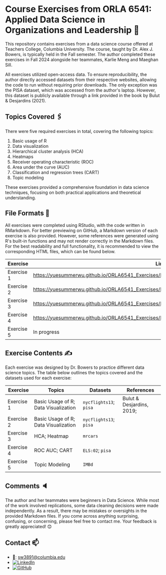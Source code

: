 # Course Exercises from ORLA 6541: Applied Data Science in Organizations and Leadership 📝

This repository contains exercises from a data science course offered at Teachers College, Columbia University. The course, taught by Dr. Alex J. Bowers, is typically held in the Fall semester. The author completed these exercises in Fall 2024 alongside her teammates, Karlie Meng and Maeghan Sill.

All exercises utilized open-access data. To ensure reproducibility, the author directly accessed datasets from their respective websites, allowing the code to run without requiring prior downloads. The only exception was the PISA dataset, which was accessed from the author's laptop. However, this dataset is publicly available through a link provided in the book by Bulut & Desjardins (2021).

## Topics Covered 🖇️

There were five required exercises in total, covering the following topics:

1. Basic usage of R
2. Data visualization
3. Hierarchical cluster analysis (HCA)
4. Heatmaps 
5. Receiver operating characteristic (ROC)
6. Area under the curve (AUC)
7. Classification and regression trees (CART)
8. Topic modeling

These exercises provided a comprehensive foundation in data science techniques, focusing on both practical applications and theoretical understanding.

## File Formats 📁

All exercises were completed using RStudio, with the code written in RMarkdown. For better previewing on GitHub, a Markdown version of each exercise is also provided. However, some references were generated using R's built-in functions and may not render correctly in the Markdown files. For the best readability and full functionality, it is recommended to view the corresponding HTML files, which can be found below.

|Exercise|Link|
|-----------|------------|
|Exercise 1| https://yuesummerwu.github.io/ORLA6541_Exercises/Exercise1_DataVis_1/ORLA6541_Exercise1.html|
|Exercise 2| https://yuesummerwu.github.io/ORLA6541_Exercises/Exercise2_DataVis_2/ORLA6541_Exercise2.html|
|Exercise 3| https://yuesummerwu.github.io/ORLA6541_Exercises/Exercise3_HCA_Heatmap/ORLA6541_Exercise3.html|
|Exercise 4| https://yuesummerwu.github.io/ORLA6541_Exercises/Exercise4_ROC_AUC_CART/ORLA6541_Exercise4.html|
|Exercise 5| In progress|

## Exercise Contents ✍️

Each exercise was designed by Dr. Bowers to practice different data science topics. The table below outlines the topics covered and the datasets used for each exercise:

| Exercise | Topics | Datasets | References |
|----------|----------|----------|----------| 
| Exercise 1  | Basic Usage of R; Data Visualization  | `nycflights13`; `pisa`  |Bulut & Desjardins, 2019; | 
| Exercise 2  | Basic Usage of R; Data Visualization | `nycflights13`; `pisa`   |
| Exercise 3  | HCA; Heatmap  | `mrcars`  |
| Exercise 4  | ROC AUC; CART | `ELS:02`; `pisa`  |
| Exercise 5  | Topic Modeling | `IMBd`  |

## Comments 🔈

The author and her teammates were beginners in Data Science. While most of the work involved replications, some data cleaning decisions were made independently. As a result, there may be mistakes or oversights in the provided Markdown files. If you come across anything surprising, confusing, or concerning, please feel free to contact me. Your feedback is greatly appreciated! 😊

## Contact 📫
- 📧: sw3891@columbia.edu 
- [![LinkedIn](https://img.shields.io/badge/LinkedIn-Connect-blue?style=for-the-badge&logo=linkedin)](https://www.linkedin.com/in/yuesummerwu/)  
- [![GitHub](https://img.shields.io/badge/GitHub-Explore-black?style=for-the-badge&logo=github)](https://github.com/yuesummerwu)  

